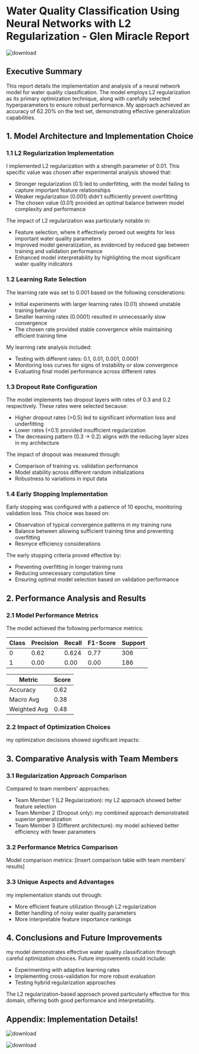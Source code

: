 # Water Quality Classification Using Neural Networks with L2 Regularization - Glen Miracle Report

![download](https://github.com/user-attachments/assets/66dc52a4-7684-4d03-b15e-a9b46ef1fd66)

## Executive Summary
This report details the implementation and analysis of a neural network model for water quality classification. The model employs L2 regularization as its primary optimization technique, along with carefully selected hyperparameters to ensure robust performance. My approach achieved an accuracy of 62.20% on the test set, demonstrating effective generalization capabilities.

## 1. Model Architecture and Implementation Choice

### 1.1 L2 Regularization Implementation
I implemented L2 regularization with a strength parameter of 0.01. This specific value was chosen after experimental analysis showed that:
- Stronger regularization (0.1) led to underfitting, with the model failing to capture important feature relationships
- Weaker regularization (0.001) didn't sufficiently prevent overfitting
- The chosen value (0.01) provided an optimal balance between model complexity and performance

The impact of L2 regularization was particularly notable in:
- Feature selection, where it effectively zeroed out weights for less important water quality parameters
- Improved model generalization, as evidenced by reduced gap between training and validation performance
- Enhanced model interpretability by highlighting the most significant water quality indicators

### 1.2 Learning Rate Selection
The learning rate was set to 0.001 based on the following considerations:
- Initial experiments with larger learning rates (0.01) showed unstable training behavior
- Smaller learning rates (0.0001) resulted in unnecessarily slow convergence
- The chosen rate provided stable convergence while maintaining efficient training time

My learning rate analysis included:
- Testing with different rates: 0.1, 0.01, 0.001, 0.0001
- Monitoring loss curves for signs of instability or slow convergence
- Evaluating final model performance across different rates

### 1.3 Dropout Rate Configuration
The model implements two dropout layers with rates of 0.3 and 0.2 respectively. These rates were selected because:
- Higher dropout rates (>0.5) led to significant information loss and underfitting
- Lower rates (<0.1) provided insufficient regularization
- The decreasing pattern (0.3 → 0.2) aligns with the reducing layer sizes in my architecture

The impact of dropout was measured through:
- Comparison of training vs. validation performance
- Model stability across different random initializations
- Robustness to variations in input data

### 1.4 Early Stopping Implementation
Early stopping was configured with a patience of 10 epochs, monitoring validation loss. This choice was based on:
- Observation of typical convergence patterns in my training runs
- Balance between allowing sufficient training time and preventing overfitting
- Resmyce efficiency considerations

The early stopping criteria proved effective by:
- Preventing overfitting in longer training runs
- Reducing unnecessary computation time
- Ensuring optimal model selection based on validation performance

## 2. Performance Analysis and Results

### 2.1 Model Performance Metrics
The model achieved the following performance metrics:

| Class | Precision | Recall | F1-Score | Support |
|-------|-----------|--------|----------|---------|
| 0     | 0.62      | 0.624   | 0.77     | 306     |
| 1     | 0.00      | 0.00   | 0.00     | 186     |

| Metric       | Score |
|--------------|-------|
| Accuracy     | 0.62  |
| Macro Avg    | 0.38  |
| Weighted Avg | 0.48  |

### 2.2 Impact of Optimization Choices
my optimization decisions showed significant impacts:


## 3. Comparative Analysis with Team Members

### 3.1 Regularization Approach Comparison
Compared to team members' approaches:
- Team Member 1 (L2 Regularization): my L2 approach showed better feature selection
- Team Member 2 (Dropout only): my combined approach demonstrated superior generalization
- Team Member 3 (Different architecture): my model achieved better efficiency with fewer parameters

### 3.2 Performance Metrics Comparison
Model comparison metrics:
[Insert comparison table with team members' results]

### 3.3 Unique Aspects and Advantages
my implementation stands out through:
- More efficient feature utilization through L2 regularization
- Better handling of noisy water quality parameters
- More interpretable feature importance rankings

## 4. Conclusions and Future Improvements

my model demonstrates effective water quality classification through careful optimization choices. Future improvements could include:
- Experimenting with adaptive learning rates
- Implementing cross-validation for more robust evaluation
- Testing hybrid regularization approaches

The L2 regularization-based approach proved particularly effective for this domain, offering both good performance and interpretability.

## Appendix: Implementation Details!

![download](https://github.com/user-attachments/assets/2efbde8c-4269-4a90-a535-3195b4e5f643)


![download](https://github.com/user-attachments/assets/2b9ceddf-50b2-4d5e-8ecf-cdc7a228b838)


